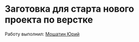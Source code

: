 # Заготовка для старта нового проекта по верстке

Работу выполнил: [Мошатин Юрий](https://vk.com/moshatin)
